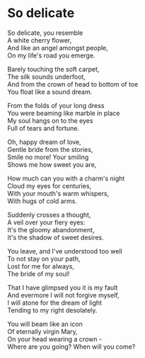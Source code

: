 # So delicate

So delicate, you resemble\
A white cherry flower,\
And like an angel amongst people,\
On my life's road you emerge.

Barely touching the soft carpet,\
The silk sounds underfoot,\
And from the crown of head to bottom of toe\
You float like a sound dream.

From the folds of your long dress\
You were beaming like marble in place\
My soul hangs on to the eyes\
Full of tears and fortune.

Oh, happy dream of love,\
Gentle bride from the stories,\
Smile no more! Your smiling\
Shows me how sweet you are,

How much can you with a charm's night\
Cloud my eyes for centuries,\
With your mouth's warm whispers,\
With hugs of cold arms.

Suddenly crosses a thought,\
A veil over your fiery eyes:\
It's the gloomy abandonment,\
It's the shadow of sweet desires.

You leave, and I've understood too well\
To not stay on your path,\
Lost for me for always,\
The bride of my soul!

That I have glimpsed you it is my fault\
And evermore I will not forgive myself,\
I will atone for the dream of light\
Tending to my right desolately.

You will beam like an icon\
Of eternally virgin Mary,\
On your head wearing a crown -\
Where are you going? When will you come?
